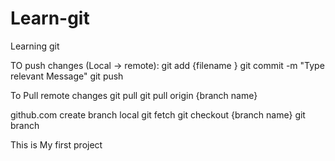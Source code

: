 # Learn-git
Learning git

TO push changes (Local -> remote): 
git add {filename }
git commit -m "Type relevant  Message"
git push


To Pull remote changes 
git pull
git pull origin {branch name}


github.com create branch 
local  git fetch 
git checkout {branch name}
git branch

This is My first project
